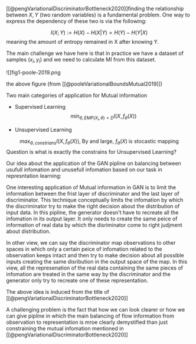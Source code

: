 [[@pengVariationalDiscriminatorBottleneck2020]]finding the relationship between $X,Y$ (two random variables) is a fundamental problem.
One way to express the dependency of these two is via the following:

$$
I(X;Y) := H(X) - H(X|Y) = H(Y) - H(Y|X)
$$
meaning the amount of entropy remained in X after knowing Y.

The main challenge we have here is that in practice we have a dataset of samples ${(x_i,y_i)}$ and we need to calculate MI from this dataset.

![[fig1-poole-2019.png

the above figure (from [[@pooleVariationalBoundsMutual2019]])



Two main categories of application for Mutual information

- Supervised Learning
$$ min_{\theta, EMP(X_i,\theta)<D} I(X,f_{\theta}(X))$$


- Unsupervised Learning 

$$ max_{\theta, constrians} I(X,f_{\theta}(X)),\; \text{By and large, }f_{\theta}(X)\; \text{is stocastic mapping}$$
Question is what is exactly the constrains for Unsupervised Learning?


Our idea about the application of the GAN pipline on balancing between usufull infomation and unusefull infomation based on our task in represntation learning:

One interesting application of Mutual information in GAN is to limit the information between the frist layer of discriminator and the last layer of discriminator. This technique conceptually limits the infomation by which the discriminator try to make the right decision about the distribution of input data. In this pipline, the generator doesn't have to recreate all the infomation in its output layer. It only needs to create the same peice of information of real data by which the disriminator come to right judjment about distribution.


In other view, we can say the discriminator map observations to other spaces in which only a certain peice of infomation related to the observation keeps intact and then try to make decision about all possible inputs creating the same disribution in the output space of the map. In this view, all the represenation of the real data containing the same pieces of infomation are treated in the same way by the discriminator and the generator only try to recreate one of these representation.


The above idea is induced from the title of [[@pengVariationalDiscriminatorBottleneck2020]]


A challenging problem is the fact that how we can look clearer or how we can  give pipline in which the main balancing of flow information from observation to representation is mroe clearly demystified than just constraining the mutual infomation mentioned in [[@pengVariationalDiscriminatorBottleneck2020]]
